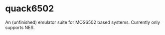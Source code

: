 # quack6502
 An (unfinished) emulator suite for MOS6502 based systems. Currently only supports NES.

